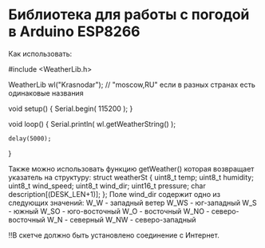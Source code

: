# Библиотека для работы с погодой в Arduino ESP8266

Как использовать:

#include <WeatherLib.h>

WeatherLib wl("Krasnodar"); // "moscow,RU" если в разных странах есть одинаковые названия

void setup() {
	Serial.begin( 115200 );
}

void loop() {
	Serial.println( wl.getWeatherString() );

	delay(5000);
}

Также можно использовать функцию getWeather()
которая возвращает указатель на структуру:
struct weatherSt {
	uint8_t		temp;
	uint8_t		humidity;
	uint8_t		wind_speed;
	uint8_t		wind_dir;
	uint16_t	pressure;
	char		description[(DESK_LEN+1)];
};
Поле wind_dir содержит одно из следующих значений:
W_W - западный ветер
W_WS - юг-западный
W_S - южный
W_SO - юго-восточный
W_O - восточный
W_NO - северо-восточный
W_N - северный
W_NW - северо-западный

!!В скетче должно быть установлено соединение с Интернет.
